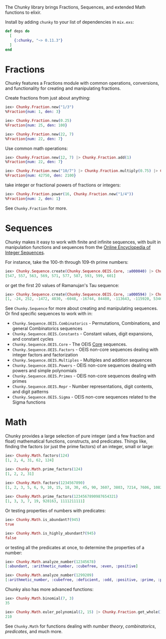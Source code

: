 The Chunky library brings Fractions, Sequences, and extended Math functions
to elixir.

Install by adding `chunky` to your list of dependencies in `mix.exs`:

```elixir
def deps do
  [
    {:chunky, "~> 0.11.3"}
  ]
end
```


# Fractions

Chunky features a Fractions module with common operations, conversions, and functionality
for creating and manipulating fractions.

Create fractions from just about anything:

```elixir
iex> Chunky.Fraction.new("1/3")
%Fraction{num: 1, den: 3}

iex> Chunky.Fraction.new(0.25)
%Fraction{num: 25, den: 100}

iex> Chunky.Fraction.new(22, 7)
%Fraction{num: 22, den: 7}
```

Use common math operations:

```elixir
iex> Chunky.Fraction.new(12, 7) |> Chunky.Fraction.add(1)
%Fraction{num: 22, den: 7}

iex> Chunky.Fraction.new("10/7") |> Chunky.Fraction.multiply(0.75) |> Chunky.Fraction.divide("3/57")
%Fraction{num: 42750, den: 2100}
```

take integer or fractional powers of fractions or integers:

```elixir
iex> Chunky.Fraction.power(16, Chunky.Fraction.new("1/4"))
%Fraction{num: 2, den: 1}
```

See `Chunky.Fraction` for more.

# Sequences

Chunky makes it easy to work with finite and infinite sequences, with built in manipulation functions and
sequences from the [Online Encyclopedia of Integer Sequences](https://oeis.org).

For instance, take the 100-th through 109-th prime numbers:

```elixir
iex> Chunky.Sequence.create(Chunky.Sequence.OEIS.Core, :a000040) |> Chunky.Sequence.drop(100) |> Chunky.Sequence.take!(10)
[547, 557, 563, 569, 571, 577, 587, 593, 599, 601]
```

or get the first 20 values of Ramanujan's Tau sequence:

```elixir
iex> Chunky.Sequence.create(Chunky.Sequence.OEIS.Core, :a000594) |> Chunky.Sequence.take!(20)
[1, -24, 252, -1472, 4830, -6048, -16744, 84480, -113643, -115920, 534612, -370944, -577738, 401856, 1217160, 987136, -6905934, 2727432, 10661420, -7109760]
```

See `Chunky.Sequence` for more about creating and manipulating sequences. Or find specific sequences to work with
in:

 - `Chunky.Sequence.OEIS.Combinatorics` - Permutations, Combinations, and general Combinatorics sequences
 - `Chunky.Sequence.OEIS.Constants` - Constant values, digit expansions, and constant cycles
 - `Chunky.Sequence.OEIS.Core` - The OEIS [Core](https://oeis.org/search?q=keyword%3Acore) sequences.
 - `Chunky.Sequence.OEIS.Factors` - OEIS non-core sequences dealing with integer factors and factorization
 - `Chunky.Sequence.OEIS.Multiples` - Multiples and addition sequences
 - `Chunky.Sequence.OEIS.Powers` - OEIS non-core sequences dealing with powers and simple polynomials
 - `Chunky.Sequence.OEIS.Primes` - OEIS non-core sequences dealing with primes
 - `Chunky.Sequence.OEIS.Repr` - Number representations, digit contents, and digit patterns
 - `Chunky.Sequence.OEIS.Sigma` - OEIS non-core sequences related to the Sigma functions


# Math

Chunky provides a large selection of pure integer (and a few fraction and float) mathematical functions, constructs, 
and predicates. Things like, finding the factors (or just the prime factors) of an integer, small or large:

```elixir
iex> Chunky.Math.factors(124)
[1, 2, 4, 31, 62, 124]

iex> Chunky.Math.prime_factors(124)
[1, 2, 2, 31]

iex> Chunky.Math.factors(1234567890)
[1, 2, 3, 5, 6, 9, 10, 15, 18, 30, 45, 90, 3607, 3803, 7214, 7606, 10821, 11409, 18035, 19015, 21642, 22818, 32463, 34227, 36070, 38030, 54105, 57045, 64926, 68454, 108210, 114090, 162315, 171135, 324630, 342270, 13717421, 27434842, 41152263, 68587105, 82304526, 123456789, 137174210, 205761315, 246913578, 411522630, 617283945, 1234567890]
 
iex> Chunky.Math.prime_factors(1234567890987654321)
[1, 3, 3, 7, 19, 928163, 1111211111]
```

Or testing properties of numbers with predicates:

```elixir
iex> Chunky.Math.is_abundant?(945)
true

iex> Chunky.Math.is_highly_abundant?(945)
false
```

or testing all the predicates at once, to determine the properties of a number:

```elixir
iex> Chunky.Math.analyze_number(12345678)
[:abundant, :arithmetic_number, :cubefree, :even, :positive]

iex> Chunky.Math.analyze_number(1299209)
[:arithmetic_number, :cubefree, :deficient, :odd, :positive, :prime, :prime_power, :squarefree]
```

Chunky also has more advanced functions:

```elixir
iex> Chunky.Math.binomial(7, 3)
35

iex> Chunky.Math.euler_polynomial(2, 15) |> Chunky.Fraction.get_whole()
210
```

See `Chunky.Math` for functions dealing with _number theory_, _combinatorics_, _predicates_, and much more.